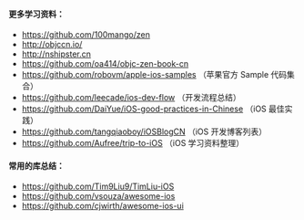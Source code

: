 #### 更多学习资料：

* https://github.com/100mango/zen
* http://objccn.io/
* http://nshipster.cn 
* https://github.com/oa414/objc-zen-book-cn
* https://github.com/robovm/apple-ios-samples （苹果官方 Sample 代码集合）
* https://github.com/leecade/ios-dev-flow （开发流程总结）
* https://github.com/DaiYue/iOS-good-practices-in-Chinese （iOS 最佳实践）
* https://github.com/tangqiaoboy/iOSBlogCN （iOS 开发博客列表）
* https://github.com/Aufree/trip-to-iOS （iOS 学习资料整理）

#### 常用的库总结：

* https://github.com/Tim9Liu9/TimLiu-iOS
* https://github.com/vsouza/awesome-ios
* https://github.com/cjwirth/awesome-ios-ui


